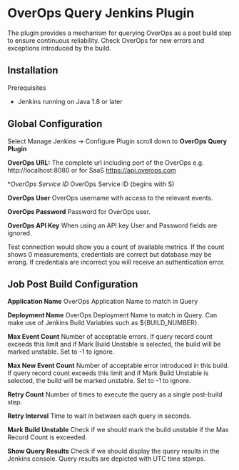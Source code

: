 # OverOps Query Jenkins Plugin

The plugin provides a mechanism for querying OverOps as a post build step to ensure continuous reliability. Check OverOps for new errors and exceptions introduced by the build.   


## Installation
  Prerequisites

  * Jenkins running on Java 1.8 or later
  


## Global Configuration

  Select Manage Jenkins -> Configure Plugin 
  scroll down to **OverOps Query Plugin**
  
  **OverOps URL:**  The complete url including port of the OverOps e.g. http://localhost:8080 or for SaaS  https://api.overops.com
  
  **OverOps Service ID*  OverOps Service ID (begins with S)
  
  **OverOps User**  OverOps username with access to the relevant events.
  
  **OverOps Password**  Password for OverOps user.
  
  **OverOps API Key**  When using an API key User and Password fields are ignored.
  
Test connection would show you a count of available metrics.  If the count shows 0 measurements, credentials are correct but    database may be wrong.  If credentials are incorrect you will receive an authentication error.
  

## Job Post Build Configuration
  **Application Name**  OverOps Application Name to match in Query
  
  **Deployment Name**   OverOps Deployment Name to match in Query.  Can make use of Jenkins Build Variables such as ${BUILD_NUMBER}.

  **Max Event Count**  Number of acceptable errors.  If query record count exceeds this limit and if Mark Build Unstable is selected, the build will be marked unstable. Set to -1 to ignore.

  **Max New Event Count**  Number of acceptable error introduced in this build.  If query record count exceeds this limit and if Mark Build Unstable is selected, the build will be marked unstable.  Set to -1 to ignore.
  
  **Retry Count**  Number of times to execute the query as a single post-build step.

  **Retry Interval**  Time to wait in between each query in seconds.

  **Mark Build Unstable**  Check if we should mark the build unstable if the Max Record Count is exceeded.  

  **Show Query Results**  Check if we should display the query results in the Jenkins console.  Query results are depicted with UTC time stamps.
